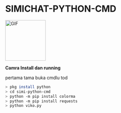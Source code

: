 # SIMICHAT-PYTHON-CMD

<p align="left">
<img src="https://media1.giphy.com/media/KAq5w47R9rmTuvWOWa/giphy.gif" alt="GIF" width="128" height="128"/>
</p>
<strong>Camra Install dan running</strong>
<p>pertama tama buka cmdlu tod</p>

```bash
> pkg install python
> cd simi-python-cmd
> python -m pip install colorma
> python -m pip install requests
> python viko.py
```
